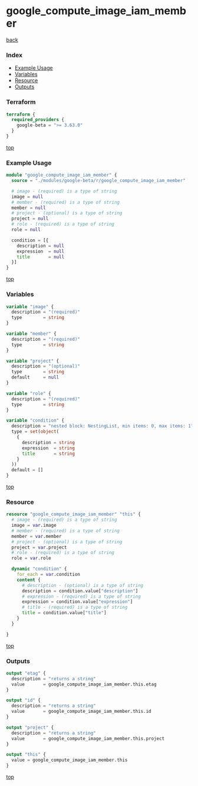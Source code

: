 # google_compute_image_iam_member

[back](../google-beta.md)

### Index

- [Example Usage](#example-usage)
- [Variables](#variables)
- [Resource](#resource)
- [Outputs](#outputs)

### Terraform

```terraform
terraform {
  required_providers {
    google-beta = ">= 3.63.0"
  }
}
```

[top](#index)

### Example Usage

```terraform
module "google_compute_image_iam_member" {
  source = "./modules/google-beta/r/google_compute_image_iam_member"

  # image - (required) is a type of string
  image = null
  # member - (required) is a type of string
  member = null
  # project - (optional) is a type of string
  project = null
  # role - (required) is a type of string
  role = null

  condition = [{
    description = null
    expression  = null
    title       = null
  }]
}
```

[top](#index)

### Variables

```terraform
variable "image" {
  description = "(required)"
  type        = string
}

variable "member" {
  description = "(required)"
  type        = string
}

variable "project" {
  description = "(optional)"
  type        = string
  default     = null
}

variable "role" {
  description = "(required)"
  type        = string
}

variable "condition" {
  description = "nested block: NestingList, min items: 0, max items: 1"
  type = set(object(
    {
      description = string
      expression  = string
      title       = string
    }
  ))
  default = []
}
```

[top](#index)

### Resource

```terraform
resource "google_compute_image_iam_member" "this" {
  # image - (required) is a type of string
  image = var.image
  # member - (required) is a type of string
  member = var.member
  # project - (optional) is a type of string
  project = var.project
  # role - (required) is a type of string
  role = var.role

  dynamic "condition" {
    for_each = var.condition
    content {
      # description - (optional) is a type of string
      description = condition.value["description"]
      # expression - (required) is a type of string
      expression = condition.value["expression"]
      # title - (required) is a type of string
      title = condition.value["title"]
    }
  }

}
```

[top](#index)

### Outputs

```terraform
output "etag" {
  description = "returns a string"
  value       = google_compute_image_iam_member.this.etag
}

output "id" {
  description = "returns a string"
  value       = google_compute_image_iam_member.this.id
}

output "project" {
  description = "returns a string"
  value       = google_compute_image_iam_member.this.project
}

output "this" {
  value = google_compute_image_iam_member.this
}
```

[top](#index)